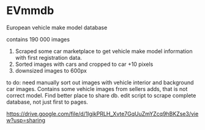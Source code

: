# EVmmdb
European vehicle make model database

contains 190 000 images

1. Scraped some car marketplace to get vehicle make model information with first registration data.
2. Sorted images with cars and cropped to car +10 pixels
3. downsized images to 600px

to do: need manually sort out images with vehicle interior and background car images. Contains some vehicle images from sellers adds, that is not correct model. Find better place to share db.
edit script to scrape complete database, not just first to pages.

https://drive.google.com/file/d/1lgikPRLH_Xvte7GqUuZmYZcq9hBKZse3/view?usp=sharing
